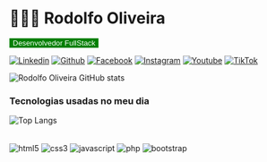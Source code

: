 <h1>👨🏻‍💻 Rodolfo Oliveira</h1>

<hd>

<button style="border-radius: 10; background-color: green; color: white; border:none">Desenvolvedor FullStack</button>

[![Linkedin](https://img.shields.io/badge/LinkedIn-0077B5?style=for-the-badge&logo=linkedin&logoColor=white)](https://www.linkedin.com/mwlite/in/orodolfoso)
[![Github](https://img.shields.io/badge/GitHub-100000?style=for-the-badge&logo=github&logoColor=white)](https://github.com/orodolfoso)
[![Facebook](https://img.shields.io/badge/Facebook-1877F2?style=for-the-badge&logo=facebook&logoColor=white)](https://www.facebook.com/orodolfoso) 
[![Instagram](https://img.shields.io/badge/Instagram-E4405F?style=for-the-badge&logo=instagram&logoColor=white)](https://www.instagram.com/orodolfoso)
[![Youtube](https://img.shields.io/badge/YouTube-FF0000?style=for-the-badge&logo=youtube&logoColor=white)](https://youtube.com/@orodolfoso)
[![TikTok](https://img.shields.io/badge/TikTok-000000?style=for-the-badge&logo=tiktok&logoColor=white)](https://www.tiktok.com/@orodolfoso)

![Rodolfo Oliveira GitHub stats](https://github-readme-stats.vercel.app/api?username=orodolfoso&show_icons=true&theme=merko)

### Tecnologias usadas no meu dia

![Top Langs](https://github-readme-stats.vercel.app/api/top-langs/?username=orodolfoso&langs_count=8)

<div style="display: inline_block"><br/>
<img align="center" alt="html5" src="https://img.shields.io/badge/HTML5-E34F26?style=for-the-badge&logo=html5&logoColor=white"> 
<img align="center" alt="css3" src="https://img.shields.io/badge/CSS3-1572B6?style=for-the-badge&logo=css3&logoColor=white"> 
<img align="center" alt="javascript" src="https://img.shields.io/badge/JavaScript-323330?style=for-the-badge&logo=javascript&logoColor=F7DF1E"> 
<img align="center" alt="php" src="https://img.shields.io/badge/PHP-777BB4?style=for-the-badge&logo=php&logoColor=white">
<img align="center" alt="bootstrap" src="https://img.shields.io/badge/Bootstrap-563D7C?style=for-the-badge&logo=bootstrap&logoColor=white">
</div>

